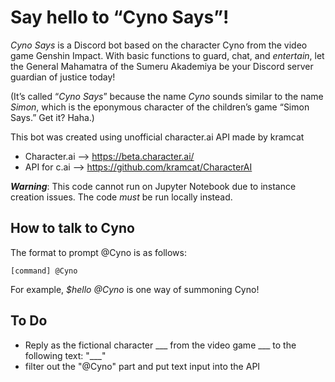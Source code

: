 # Say hello to “Cyno Says”!

*Cyno Says* is a Discord bot based on the character Cyno from the video game Genshin Impact. With basic functions to guard, chat, and *entertain*, let the General Mahamatra of the Sumeru Akademiya be your Discord server guardian of justice today!

(It’s called “*Cyno Says*” because the name *Cyno* sounds similar to the name *Simon*, which is the eponymous character of the children’s game “Simon Says.” Get it? Haha.)

This bot was created using unofficial character.ai API made by kramcat
* Character.ai --> https://beta.character.ai/
* API for c.ai --> https://github.com/kramcat/CharacterAI

***Warning***: This code cannot run on Jupyter Notebook due to instance creation issues. The code *must* be run locally instead. 

## How to talk to Cyno

The format to prompt @Cyno is as follows: 

```
[command] @Cyno
```
For example, *$hello @Cyno* is one way of summoning Cyno!

## To Do
* Reply as the fictional character ___ from the video game ___ to the following text: "___"
* filter out the "@Cyno" part and put text input into the API
